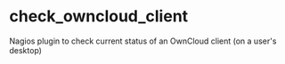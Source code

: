 check_owncloud_client
=====================

Nagios plugin to check current status of an OwnCloud client (on a user's desktop)
